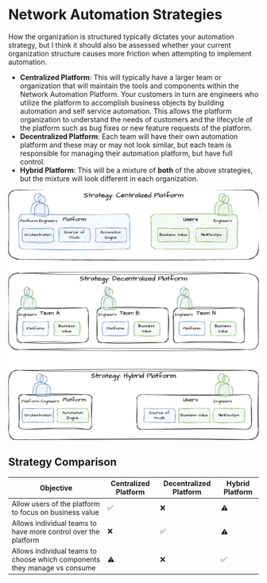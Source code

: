# Network Automation Strategies

How the organization is structured typically dictates your automation strategy, but I think it should also be assessed whether your current organization structure causes more friction when attempting to implement automation.

- **Centralized Platform**: This will typically have a larger team or organization that will maintain the tools and components within the Network Automation Platform. Your customers in turn are engineers who utilize the platform to accomplish business objects by building automation and self service automation. This allows the platform organization to understand the needs of customers and the lifecycle of the platform such as bug fixes or new feature requests of the platform.
- **Decentralized Platform**: Each team will have their own automation platform and these may or may not look similar, but each team is responsible for managing their automation platform, but have full control.
- **Hybrid Platform**: This will be a mixture of **both** of the above strategies, but the mixture will look different in each organization.

![Automation Strategies](strategies.png)

## Strategy Comparison

| Objective | Centralized Platform | Decentralized Platform | Hybrid Platform |
| --------- | -------------------- | ---------------------- | --------------- |
| Allow users of the platform to focus on business value | :white_check_mark: | :x: | :warning: |
| Allows individual teams to have more control over the platform | :x: | :white_check_mark: | :warning: |
| Allows individual teams to choose which components they manage vs consume | :warning: | :x: | :white_check_mark: |
